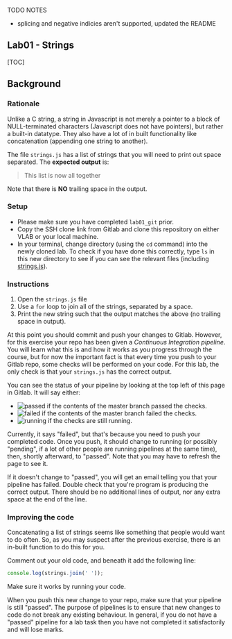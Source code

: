 TODO NOTES

- splicing and negative indicies aren't supported, updated the README

## Lab01 - Strings

[TOC]

## Background

### Rationale
Unlike a C string, a string in Javascript is not merely a pointer to a block of NULL-terminated characters (Javascript does not have pointers), but rather a built-in datatype. They also have a lot of in built functionality like concatenation (appending one string to another).

The file `strings.js` has a list of strings that you will need to print out space separated. The **expected output** is:

> This list is now all together

Note that there is **NO** trailing space in the output.

### Setup
- Please make sure you have completed `lab01_git` prior.
- Copy the SSH clone link from Gitlab and clone this repository on either VLAB or your local machine. 
- In your terminal, change directory (using the `cd` command) into the newly cloned lab. To check if you have done this correctly, type `ls` in this new directory to see if you can see the relevant files (including [strings.js](strings.js)).

### Instructions

1. Open the `strings.js` file
2. Use a `for` loop to join all of the strings, separated by a space.
3. Print the new string such that the output matches the above (no trailing space in output).

At this point you should commit and push your changes to Gitlab. However, for this exercise your repo has been given a *Continuous Integration pipeline*. You will learn what this is and how it works as you progress through the course, but for now the important fact is that every time you push to your Gitlab repo, some checks will be performed on your code. For this lab, the only check is that your `strings.js` has the correct output.

You can see the status of your pipeline by looking at the top left of this page in Gitlab. It will say either:

* ![passed](pipeline-passed.svg) if the contents of the master branch passed the checks.
* ![failed](pipeline-failed.svg) if the contents of the master branch failed the checks.
* ![running](pipeline-running.svg) if the checks are still running.

Currently, it says "failed", but that's because you need to push your completed code. Once you push, it should change to running (or possibly "pending", if a lot of other people are running pipelines at the same time), then, shortly afterward, to "passed". Note that you may have to refresh the page to see it.

If it doesn't change to "passed", you will get an email telling you that your pipeline has failed. Double check that you're program is producing the correct output. There should be no additional lines of output, nor any extra space at the end of the line.

### Improving the code

Concatenating a list of strings seems like something that people would want to do often. So, as you may suspect after the previous exercise, there is an in-built function to do this for you.

Comment out your old code, and beneath it add the following line:

```javascript
console.log(strings.join(' '));
```

Make sure it works by running your code.

When you push this new change to your repo, make sure that your pipeline is still "passed". The purpose of pipelines is to ensure that new changes to code do not break any existing behaviour. In general, if you do not have a "passed" pipeline for a lab task then you have not completed it satisfactorily and will lose marks. 
